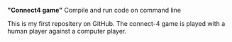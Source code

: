 ﻿**"Connect4 game"**
Compile and run code on command line

This is my first repositery on GitHub.
The connect-4 game is played with a human player against a computer player.
